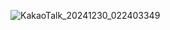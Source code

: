 ![KakaoTalk_20241230_022403349](https://github.com/user-attachments/assets/c05bd6e6-1ab3-4553-9ed6-b2c9e0828138)
